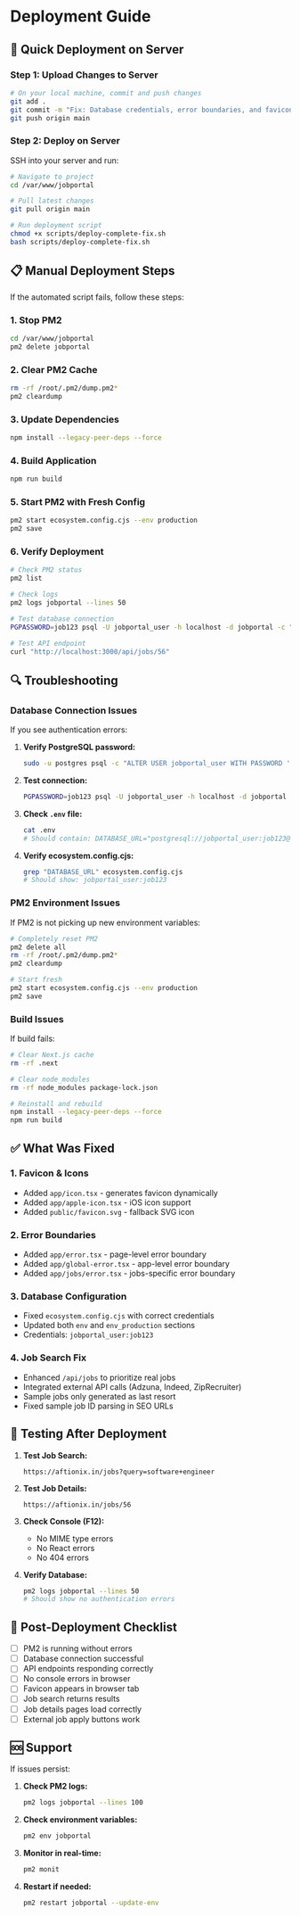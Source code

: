 # Deployment Guide

## 🚀 Quick Deployment on Server

### Step 1: Upload Changes to Server

```bash
# On your local machine, commit and push changes
git add .
git commit -m "Fix: Database credentials, error boundaries, and favicon"
git push origin main
```

### Step 2: Deploy on Server

SSH into your server and run:

```bash
# Navigate to project
cd /var/www/jobportal

# Pull latest changes
git pull origin main

# Run deployment script
chmod +x scripts/deploy-complete-fix.sh
bash scripts/deploy-complete-fix.sh
```

## 📋 Manual Deployment Steps

If the automated script fails, follow these steps:

### 1. Stop PM2
```bash
cd /var/www/jobportal
pm2 delete jobportal
```

### 2. Clear PM2 Cache
```bash
rm -rf /root/.pm2/dump.pm2*
pm2 cleardump
```

### 3. Update Dependencies
```bash
npm install --legacy-peer-deps --force
```

### 4. Build Application
```bash
npm run build
```

### 5. Start PM2 with Fresh Config
```bash
pm2 start ecosystem.config.cjs --env production
pm2 save
```

### 6. Verify Deployment
```bash
# Check PM2 status
pm2 list

# Check logs
pm2 logs jobportal --lines 50

# Test database connection
PGPASSWORD=job123 psql -U jobportal_user -h localhost -d jobportal -c "SELECT COUNT(*) FROM \"Job\";"

# Test API endpoint
curl "http://localhost:3000/api/jobs/56"
```

## 🔍 Troubleshooting

### Database Connection Issues

If you see authentication errors:

1. **Verify PostgreSQL password:**
   ```bash
   sudo -u postgres psql -c "ALTER USER jobportal_user WITH PASSWORD 'job123';"
   ```

2. **Test connection:**
   ```bash
   PGPASSWORD=job123 psql -U jobportal_user -h localhost -d jobportal -c "SELECT 1;"
   ```

3. **Check `.env` file:**
   ```bash
   cat .env
   # Should contain: DATABASE_URL="postgresql://jobportal_user:job123@localhost:5432/jobportal"
   ```

4. **Verify ecosystem.config.cjs:**
   ```bash
   grep "DATABASE_URL" ecosystem.config.cjs
   # Should show: jobportal_user:job123
   ```

### PM2 Environment Issues

If PM2 is not picking up new environment variables:

```bash
# Completely reset PM2
pm2 delete all
rm -rf /root/.pm2/dump.pm2*
pm2 cleardump

# Start fresh
pm2 start ecosystem.config.cjs --env production
pm2 save
```

### Build Issues

If build fails:

```bash
# Clear Next.js cache
rm -rf .next

# Clear node_modules
rm -rf node_modules package-lock.json

# Reinstall and rebuild
npm install --legacy-peer-deps --force
npm run build
```

## ✅ What Was Fixed

### 1. **Favicon & Icons**
- Added `app/icon.tsx` - generates favicon dynamically
- Added `app/apple-icon.tsx` - iOS icon support
- Added `public/favicon.svg` - fallback SVG icon

### 2. **Error Boundaries**
- Added `app/error.tsx` - page-level error boundary
- Added `app/global-error.tsx` - app-level error boundary  
- Added `app/jobs/error.tsx` - jobs-specific error boundary

### 3. **Database Configuration**
- Fixed `ecosystem.config.cjs` with correct credentials
- Updated both `env` and `env_production` sections
- Credentials: `jobportal_user:job123`

### 4. **Job Search Fix**
- Enhanced `/api/jobs` to prioritize real jobs
- Integrated external API calls (Adzuna, Indeed, ZipRecruiter)
- Sample jobs only generated as last resort
- Fixed sample job ID parsing in SEO URLs

## 🧪 Testing After Deployment

1. **Test Job Search:**
   ```
   https://aftionix.in/jobs?query=software+engineer
   ```

2. **Test Job Details:**
   ```
   https://aftionix.in/jobs/56
   ```

3. **Check Console (F12):**
   - No MIME type errors
   - No React errors
   - No 404 errors

4. **Verify Database:**
   ```bash
   pm2 logs jobportal --lines 50
   # Should show no authentication errors
   ```

## 📝 Post-Deployment Checklist

- [ ] PM2 is running without errors
- [ ] Database connection successful
- [ ] API endpoints responding correctly
- [ ] No console errors in browser
- [ ] Favicon appears in browser tab
- [ ] Job search returns results
- [ ] Job details pages load correctly
- [ ] External job apply buttons work

## 🆘 Support

If issues persist:

1. **Check PM2 logs:**
   ```bash
   pm2 logs jobportal --lines 100
   ```

2. **Check environment variables:**
   ```bash
   pm2 env jobportal
   ```

3. **Monitor in real-time:**
   ```bash
   pm2 monit
   ```

4. **Restart if needed:**
   ```bash
   pm2 restart jobportal --update-env
   ```
